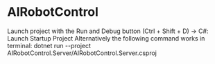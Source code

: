 # AIRobotControl


Launch project with the Run and Debug button (Ctrl + Shift + D) -> C#: Launch Startup Project
Alternatively the following command works in terminal: dotnet run --project AIRobotControl.Server/AIRobotControl.Server.csproj




